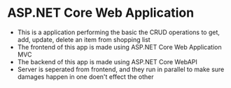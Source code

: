 # ASP.NET Core Web Application
- This is a application performing the basic the CRUD operations to get, add, update, delete an item from shopping list
- The frontend of this app is made using ASP.NET Core Web Application MVC
- The backend of this app is made using ASP.NET Core WebAPI
- Server is seperated from frontend, and they run in parallel to make sure damages happen in one doen't effect the other
